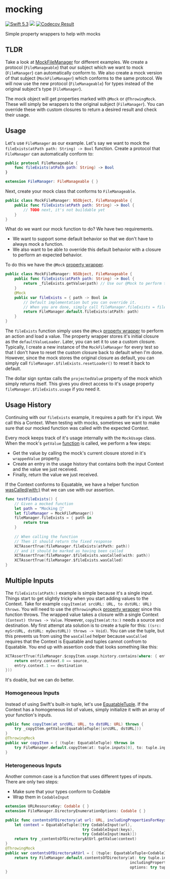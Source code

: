 # mocking


[<img src="http://img.shields.io/badge/swift-5.3-brightgreen.svg" alt="Swift 5.3" />](https://swift.org)
[<img src="https://github.com/saltzmanjoelh/mocking/workflows/Swift/badge.svg" />](https://github.com/saltzmanjoelh/mocking/actions)
[<img src="https://codecov.io/gh/saltzmanjoelh/mocking/branch/main/graph/badge.svg" alt="Codecov Result" />](https://codecov.io/gh/saltzmanjoelh/mocking)

Simple property wrappers to help with mocks

## TLDR
Take a look at [MockFileManager](Sources/Mocking/MockTypes/MockFileManager.swift) for different examples. We create a protocol (`FileManageable`) that our subject which we want to mock (`FileManager`) can automatically conform to. We also create a mock version of that subject (`MockFileManager`) which conforms to the same protocol. We will now use the new protocol (`FileManageable`) for types instead of the original subject's type (`FileManager`). 

The mock object will get properties marked with `@Mock` or `@ThrowingMock`. These will simply be wrappers to the original subject (`FileManager`). You can override these with custom closures to return a desired result and check their usage.

## Usage

Let's use `FileManager` as our example. Let's say we want to mock the `fileExists(atPath path: String) -> Bool` function. Create a protocol that `FileManager` can automatically conform to:

```swift
public protocol FileManageable {
    func fileExists(atPath path: String) -> Bool
}

extension FileManager: FileManageable { }
```

Next, create your mock class that conforms to `FileManageable`. 

```swift
public class MockFileManager: NSObject, FileManageable {
    public func fileExists(atPath path: String) -> Bool {
        // TODO next, it's not buildable yet
    }
}
```

What do we want our mock function to do? We have two requirements.

* We want to support some default behavior so that we don't have to always mock a function.
* We also want to be able to override this default behavior with a closure to perform an expected behavior.

To do this we have the `@Mock` [property wrapper](Sources/Mocking/Mocks/Mock.swift).

```swift
public class MockFileManager: NSObject, FileManageable {
    public func fileExists(atPath path: String) -> Bool {
        return _fileExists.getValue(path) // Use our @Mock to perform the action and get the value
    }
    @Mock
    public var fileExists = { path -> Bool in
        // Default implementation but you can override it.
        // When you are done, simply call fileManager.fileExists = fileManager.$fileExists.defaultValueLoader
        return FileManager.default.fileExists(atPath: path)
    }
}
```

The `fileExists` function simply uses the  `@Mock` [property wrapper](Sources/Mocking/Mocks/Mock.swift) to perform an action and load a value. The property wrapper stores it's initial closure as the `defaultValueLoader`. Later, you can set it to use a custom closure. Typically, I create a new instance of the `MockFileManager` for every test so that I don't have to reset the custom closure back to default when I'm done. However, since the mock stores the original closure as default, you can simply call `fileManager.$fileExists.resetLoader()` to reset it back to default. 

The dollar sign syntax calls the `projectedValue` property of the mock which simply returns itself. This gives you direct access to it's usage property `fileManager.$fileExists.usage` if you need it. 

## Usage History

Continuing with our `fileExists` example, it requires a path for it's input. We call this a Context. When testing with mocks, sometimes we want to make sure that our mocked function was called with the expected Context.

Every mock keeps track of it's usage internally with the `MockUsage` class. When the mock's `getValue` [function](Sources/Mocking/Mocks/Mock.swift) is called, we perform a few steps:

* Get the value by calling the mock's current closure stored in it's `wrappedValue` property.
* Create an entry in the usage history that contains both the input Context and the value we just received.
* Finally, return the value we just received.

If the Context conforms to Equatable, we have a helper function [wasCalled(with:)](Sources/Mocking/MockUsage.swift) that we can use with our assertion.

```swift
func testFileExists() {
    // Given a mocked function
    let path = "Mocking 💪"
    let fileManager = MockFileManager()
    fileManager.fileExists = { path in
        return true
    }
    
    // When calling the function
    // Then it should return the fixed response
    XCTAssertTrue(fileManager.fileExists(atPath: path))
    // and it should be marked as having been called
    XCTAssertTrue(fileManager.$fileExists.wasCalled(with: path))
    XCTAssertTrue(fileManager.$fileExists.wasCalled)
}
```

## Multiple Inputs

The `fileExists(atPath:)` example is simple because it's a single input. Things start to get slightly tricky when you start adding values to the Context. Take for example `copyItem(at srcURL: URL, to dstURL: URL) throws`.  You will need to use the `@ThrowingMock` [property wrapper](Sources/Mocking/Mocks/ThrowingMock.swift) since this function throws. The wrapped value takes a closure with a single Context `(Context) throws -> Value`. However, `copyItem(at:to:)` needs a source and destination. My first attempt ata solution is to create a tuple for this:  `((src: mySrcURL, dstURL: myDestURL)) throws -> Void)`. You can use the tuple, but this prevents us from using the `wasCalled` helper because `wasCalled` requires that the Context is Equatable and tuples cannot confrom to Equatable. You end up with assertion code that looks something like this:

```swift
XCTAssertTrue(fileManager.$copyItem.usage.history.contains(where: { entry in
    return entry.context.0 == source,
    entry.context.1 == destination
}))
```

It's doable, but we can do better. 

### Homogeneous Inputs

Instead of using Swift's built-in tuple, let's use [EquatableTuple](Sources/Mocking/EquatableTuple.swift). If the Context has a homogeneous list of values, simply initialize it with an array of your function's inputs.

```swift
public func copyItem(at srcURL: URL, to dstURL: URL) throws {
    try _copyItem.getValue(EquatableTuple([srcURL, dstURL]))
}
@ThrowingMock
public var copyItem = { (tuple: EquatableTuple) throws in
    try FileManager.default.copyItem(at: tuple.inputs[0], to: tuple.inputs[1])
}
```

### Heterogeneous Inputs

Another common case is a function that uses different types of inputs. There are only two steps:

* Make sure that your types conform to Codable
* Wrap them in `CodableInput`

```swift
extension URLResourceKey: Codable { }
extension FileManager.DirectoryEnumerationOptions: Codable { }

public func contentsOfDirectory(at url: URL, includingPropertiesForKeys keys: [URLResourceKey]?, options mask: FileManager.DirectoryEnumerationOptions = []) throws -> [URL] {
    let context = EquatableTuple([try CodableInput(url),
                                  try CodableInput(keys),
                                  try CodableInput(mask)])
    return try _contentsOfDirectoryAtUrl.getValue(context)
}
@ThrowingMock
public var contentsOfDirectoryAtUrl = { (tuple: EquatableTuple<CodableInput>) throws in
    return try FileManager.default.contentsOfDirectory(at: try tuple.inputs[0].decode(),
                                                       includingPropertiesForKeys: try tuple.inputs[1].decode(),
                                                       options: try tuple.inputs[2].decode())
}
```
